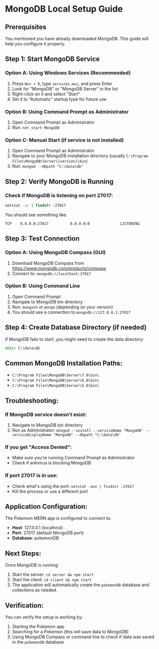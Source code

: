 # MongoDB Local Setup Guide

## Prerequisites
You mentioned you have already downloaded MongoDB. This guide will help you configure it properly.

## Step 1: Start MongoDB Service

### Option A: Using Windows Services (Recommended)
1. Press `Win + R`, type `services.msc`, and press Enter
2. Look for "MongoDB" or "MongoDB Server" in the list
3. Right-click on it and select "Start"
4. Set it to "Automatic" startup type for future use

### Option B: Using Command Prompt as Administrator
1. Open Command Prompt as Administrator
2. Run: `net start MongoDB`

### Option C: Manual Start (if service is not installed)
1. Open Command Prompt as Administrator
2. Navigate to your MongoDB installation directory (usually `C:\Program Files\MongoDB\Server\[version]\bin`)
3. Run: `mongod --dbpath "C:\data\db"`

## Step 2: Verify MongoDB is Running

### Check if MongoDB is listening on port 27017:
```cmd
netstat -an | findstr :27017
```

You should see something like:
```
TCP    0.0.0.0:27017          0.0.0.0:0              LISTENING
```

## Step 3: Test Connection

### Option A: Using MongoDB Compass (GUI)
1. Download MongoDB Compass from https://www.mongodb.com/products/compass
2. Connect to: `mongodb://localhost:27017`

### Option B: Using Command Line
1. Open Command Prompt
2. Navigate to MongoDB bin directory
3. Run: `mongosh` or `mongo` (depending on your version)
4. You should see a connection to `mongodb://127.0.0.1:27017`

## Step 4: Create Database Directory (if needed)

If MongoDB fails to start, you might need to create the data directory:

```cmd
mkdir C:\data\db
```

## Common MongoDB Installation Paths:
- `C:\Program Files\MongoDB\Server\7.0\bin\`
- `C:\Program Files\MongoDB\Server\6.0\bin\`
- `C:\Program Files\MongoDB\Server\5.0\bin\`

## Troubleshooting:

### If MongoDB service doesn't exist:
1. Navigate to MongoDB bin directory
2. Run as Administrator: `mongod --install --serviceName "MongoDB" --serviceDisplayName "MongoDB" --dbpath "C:\data\db"`

### If you get "Access Denied":
- Make sure you're running Command Prompt as Administrator
- Check if antivirus is blocking MongoDB

### If port 27017 is in use:
- Check what's using the port: `netstat -ano | findstr :27017`
- Kill the process or use a different port

## Application Configuration:

The Pokemon MERN app is configured to connect to:
- **Host**: 127.0.0.1 (localhost)
- **Port**: 27017 (default MongoDB port)
- **Database**: pokemonDB

## Next Steps:

Once MongoDB is running:
1. Start the server: `cd server && npm start`
2. Start the client: `cd client && npm start`
3. The application will automatically create the `pokemonDB` database and collections as needed.

## Verification:

You can verify the setup is working by:
1. Starting the Pokemon app
2. Searching for a Pokemon (this will save data to MongoDB)
3. Using MongoDB Compass or command line to check if data was saved in the `pokemonDB` database
